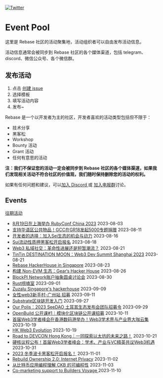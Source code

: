 [![Twitter](https://img.shields.io/twitter/url?label=Rebase&url=https%3A%2F%2Ftwitter.com%2FRebaseCommunity)](https://twitter.com/RebaseCommunity)

# Event Pool

这里是 Rebase 社区的活动聚集地，活动组织者可以自由发布活动信息。

活动信息通常会被同步到 Rebase 社区的各个媒体渠道，包括 telegram、discord、微信公众号、各个微信群。

## 发布活动

1. 点击 [创建 issue](https://github.com/rebase-network/event-pool/issues/new/choose)
2. 选择模板
3. 填写活动内容
4. 发布~

Rebase 是一个以开发者为主的社区，开发者喜欢的活动类型包括但不限于：

- 技术分享
- 黑客松
- Workshop
- Bounty 活动
- Grant 活动
- 任何有意思的活动

**注：我们不保证您的活动一定会被同步到 Rebase 社区的各个媒体渠道，如果我们发现相关活动不符合社区的价值观，我们随时保持删除您的活动的权利。**

如果有任何问题和建议，可以[加入 Discord ](https://discord.gg/c6BfH8JQn6) 或 [加入电报群](https://t.me/rebasenetwork)讨论。

## Events

[往期活动](./events.md)

- [8月19日在上海举办 RubyConf China 2023](https://github.com/rebase-network/event-pool/issues/136) 2023-08-03
- [支持华语区公共物品！GCC在GR18发起5000专题捐赠](https://github.com/rebase-network/event-pool/issues/137) 2023-08-11
- [开发者的选择：加入Sei生态的机会与动力](https://github.com/rebase-network/event-pool/issues/138) 2023-08-16
- [Sui流动性质押黑客松开启报名](https://github.com/rebase-network/event-pool/issues/139) 2023-08-18
- [Web3 私域社交：革命性进展还是短暂潮流？](https://github.com/rebase-network/event-pool/issues/140) 2023-08-21
- [TinTin DESTINATION MOON：Web3 Dev Summit Shanghai 2023](https://github.com/rebase-network/event-pool/issues/141) 2023-08-21
- [Rebase HackerHouse in Singapore](https://github.com/rebase-network/event-pool/issues/142) 2023-08-23
- [构建 Non-EVM 生态：Gear‘s Hacker House](https://github.com/rebase-network/event-pool/issues/143) 2023-08-26
- [BlockPI Network账户抽象圆桌讨论会](https://github.com/rebase-network/event-pool/issues/144) 2023-08-30
- [Rust唠嗑室](https://github.com/rebase-network/event-pool/issues/145) 2023-09-01
- [Zuzalu Singapore's hackerhouse](https://github.com/rebase-network/event-pool/issues/146) 2023-09-09
- [女性web3新手村-广州站 招募](https://github.com/rebase-network/event-pool/issues/147) 2023-09-11
- [Substrate区块链开发入门](https://github.com/rebase-network/event-pool/issues/148) 2023-09-27
- [Our Polis：2023 SeeDAO 土耳其生态发布会团队招募令](https://github.com/rebase-network/event-pool/issues/149) 2023-09-29
- [OpenBuild 公开课#1｜模块化区块链公开课招募](https://github.com/rebase-network/event-pool/issues/150) 2023-10-11
- [首届Web3学者峰会在香港数码港举办！Web3学术界与产业界大咖云集](https://github.com/rebase-network/event-pool/issues/151) 2023-10-19
- [HK Web3 Evolution](https://github.com/rebase-network/event-pool/issues/152) 2023-10-19
- [Road to DEVCON Hong Kong｜一同探索以太坊的未来之路！](https://github.com/rebase-network/event-pool/issues/153) 2023-10-21
- [硬核议程公布！首届Web3学者峰会：学术、产业与VC精英共议Web3机遇](https://github.com/rebase-network/event-pool/issues/154) 2023-10-31
- [2023 冬季波卡黑客松开启报名！](https://github.com/rebase-network/event-pool/issues/155) 2023-11-01
- [Rebuild Ownership 2.0: Internet Privacy](https://github.com/rebase-network/event-pool/issues/156) 2023-11-02
- [从比特币应用编程理解 CKB 的可编程性](https://github.com/rebase-network/event-pool/issues/157) 2023-11-03
- [Co-marketing support to Builders Voyage ](https://github.com/rebase-network/event-pool/issues/158) 2023-11-10

